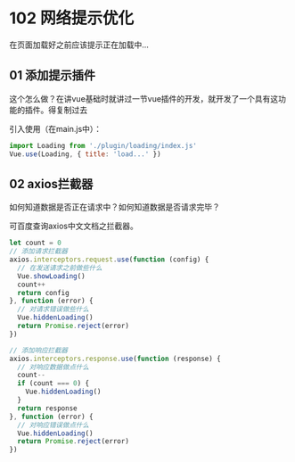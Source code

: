 # 102 网络提示优化

在页面加载好之前应该提示正在加载中...



## 01 添加提示插件

这个怎么做？在讲vue基础时就讲过一节vue插件的开发，就开发了一个具有这功能的插件。得复制过去

引入使用（在main.js中）：

```js
import Loading from './plugin/loading/index.js'
Vue.use(Loading, { title: 'load...' })
```



## 02 axios拦截器

如何知道数据是否正在请求中？如何知道数据是否请求完毕？

可百度查询axios中文文档之拦截器。

```js
let count = 0
// 添加请求拦截器
axios.interceptors.request.use(function (config) {
  // 在发送请求之前做些什么
  Vue.showLoading()
  count++
  return config
}, function (error) {
  // 对请求错误做些什么
  Vue.hiddenLoading()
  return Promise.reject(error)
})

// 添加响应拦截器
axios.interceptors.response.use(function (response) {
  // 对响应数据做点什么
  count--
  if (count === 0) {
    Vue.hiddenLoading()
  }
  return response
}, function (error) {
  // 对响应错误做点什么
  Vue.hiddenLoading()
  return Promise.reject(error)
})
```

